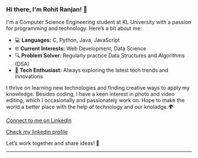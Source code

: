 ### Hi there, I'm Rohit Ranjan! 👋

I'm a Computer Science Engineering student at KL University with a passion for programming and technology. Here’s a bit about me:

- 💻 **Languages:** C, Python, Java, JavaScript
- 🌐 **Current Interests:** Web Development, Data Science
- 🔍 **Problem Solver:** Regularly practice Data Structures and Algorithms (DSA)
- 🚀 **Tech Enthusiast:** Always exploring the latest tech trends and innovations

I thrive on learning new technologies and finding creative ways to apply my knowledge. Besides coding, I have a keen interest in photo and video editing, which I occasionally and passionately work on. Hope to make the world a better place with the help of technology and our knoladge.🌍

[Connect to me on LinkedIn](https://www.linkedin.com/in/rohit-ranjan2985)

[Check my linkedin profile](https://leetcode.com/u/rrohit2005/)

Let’s work together and share ideas! 🚀


---
